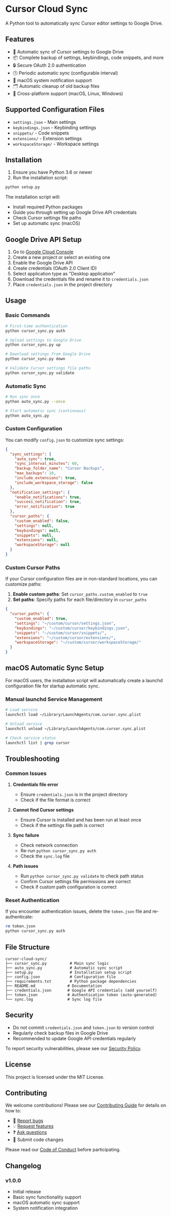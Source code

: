 # Cursor Cloud Sync

A Python tool to automatically sync Cursor editor settings to Google Drive.

## Features

- 🔄 Automatic sync of Cursor settings to Google Drive
- 📦 Complete backup of settings, keybindings, code snippets, and more
- 🔒 Secure OAuth 2.0 authentication
- 🕒 Periodic automatic sync (configurable interval)
- 🔔 macOS system notification support
- 🗂️ Automatic cleanup of old backup files
- 📱 Cross-platform support (macOS, Linux, Windows)

## Supported Configuration Files

- `settings.json` - Main settings
- `keybindings.json` - Keybinding settings
- `snippets/` - Code snippets
- `extensions/` - Extension settings
- `workspaceStorage/` - Workspace settings

## Installation

1. Ensure you have Python 3.6 or newer
2. Run the installation script:

```bash
python setup.py
```

The installation script will:
- Install required Python packages
- Guide you through setting up Google Drive API credentials
- Check Cursor settings file paths
- Set up automatic sync (macOS)

## Google Drive API Setup

1. Go to [Google Cloud Console](https://console.cloud.google.com/)
2. Create a new project or select an existing one
3. Enable the Google Drive API
4. Create credentials (OAuth 2.0 Client ID)
5. Select application type as "Desktop application"
6. Download the credentials file and rename it to `credentials.json`
7. Place `credentials.json` in the project directory

## Usage

### Basic Commands

```bash
# First-time authentication
python cursor_sync.py auth

# Upload settings to Google Drive
python cursor_sync.py up

# Download settings from Google Drive
python cursor_sync.py down

# Validate Cursor settings file paths
python cursor_sync.py validate
```

### Automatic Sync

```bash
# Run sync once
python auto_sync.py --once

# Start automatic sync (continuous)
python auto_sync.py
```

### Custom Configuration

You can modify `config.json` to customize sync settings:

```json
{
  "sync_settings": {
    "auto_sync": true,
    "sync_interval_minutes": 60,
    "backup_folder_name": "Cursor Backups",
    "max_backups": 10,
    "include_extensions": true,
    "include_workspace_storage": false
  },
  "notification_settings": {
    "enable_notifications": true,
    "success_notification": true,
    "error_notification": true
  },
  "cursor_paths": {
    "custom_enabled": false,
    "settings": null,
    "keybindings": null,
    "snippets": null,
    "extensions": null,
    "workspaceStorage": null
  }
}
```

### Custom Cursor Paths

If your Cursor configuration files are in non-standard locations, you can customize paths:

1. **Enable custom paths**: Set `cursor_paths.custom_enabled` to `true`
2. **Set paths**: Specify paths for each file/directory in `cursor_paths`

```json
{
  "cursor_paths": {
    "custom_enabled": true,
    "settings": "~/custom/cursor/settings.json",
    "keybindings": "~/custom/cursor/keybindings.json",
    "snippets": "~/custom/cursor/snippets/",
    "extensions": "~/custom/cursor/extensions/",
    "workspaceStorage": "~/custom/cursor/workspaceStorage/"
  }
}
```

## macOS Automatic Sync Setup

For macOS users, the installation script will automatically create a launchd configuration file for startup automatic sync.

### Manual launchd Service Management

```bash
# Load service
launchctl load ~/Library/LaunchAgents/com.cursor.sync.plist

# Unload service
launchctl unload ~/Library/LaunchAgents/com.cursor.sync.plist

# Check service status
launchctl list | grep cursor
```

## Troubleshooting

### Common Issues

1. **Credentials file error**
   - Ensure `credentials.json` is in the project directory
   - Check if the file format is correct

2. **Cannot find Cursor settings**
   - Ensure Cursor is installed and has been run at least once
   - Check if the settings file path is correct

3. **Sync failure**
   - Check network connection
   - Re-run `python cursor_sync.py auth`
   - Check the `sync.log` file

4. **Path issues**
   - Run `python cursor_sync.py validate` to check path status
   - Confirm Cursor settings file permissions are correct
   - Check if custom path configuration is correct

### Reset Authentication

If you encounter authentication issues, delete the `token.json` file and re-authenticate:

```bash
rm token.json
python cursor_sync.py auth
```

## File Structure

```
cursor-cloud-sync/
├── cursor_sync.py          # Main sync logic
├── auto_sync.py            # Automatic sync script
├── setup.py                # Installation setup script
├── config.json             # Configuration file
├── requirements.txt        # Python package dependencies
├── README.md              # Documentation
├── credentials.json       # Google API credentials (add yourself)
├── token.json             # Authentication token (auto-generated)
└── sync.log               # Sync log file
```

## Security

- Do not commit `credentials.json` and `token.json` to version control
- Regularly check backup files in Google Drive
- Recommended to update Google API credentials regularly

To report security vulnerabilities, please see our [Security Policy](SECURITY.md).

## License

This project is licensed under the MIT License.

## Contributing

We welcome contributions! Please see our [Contributing Guide](CONTRIBUTING.md) for details on how to:

- 🐛 [Report bugs](https://github.com/AIcclemon/cursor-cloud-sync/issues/new?template=bug_report.yml)
- 💡 [Request features](https://github.com/AIcclemon/cursor-cloud-sync/issues/new?template=feature_request.yml)
- ❓ [Ask questions](https://github.com/AIcclemon/cursor-cloud-sync/issues/new?template=question.yml)
- 🔧 Submit code changes

Please read our [Code of Conduct](CODE_OF_CONDUCT.md) before participating.

## Changelog

### v1.0.0
- Initial release
- Basic sync functionality support
- macOS automatic sync support
- System notification integration

